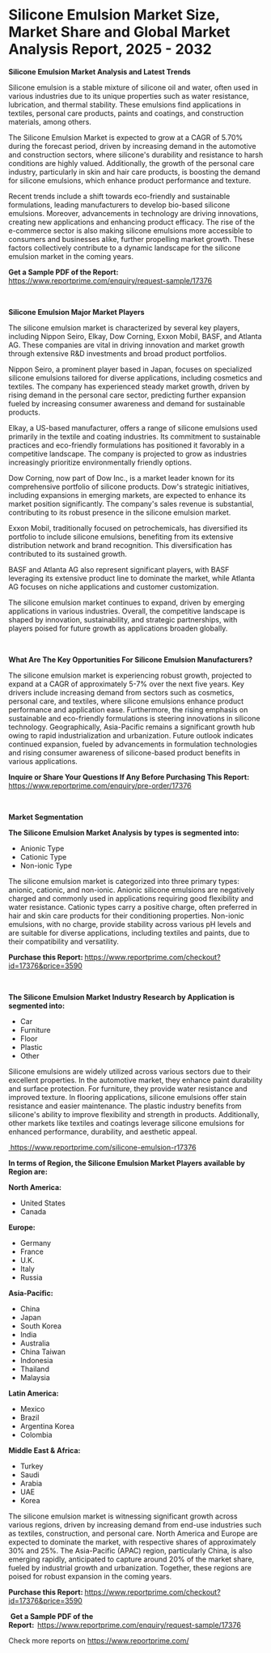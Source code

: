 <p><h1>Silicone Emulsion Market Size, Market Share and Global Market Analysis Report, 2025 - 2032</h1></p><p><strong>Silicone Emulsion Market Analysis and Latest Trends</strong></p>
<p><p>Silicone emulsion is a stable mixture of silicone oil and water, often used in various industries due to its unique properties such as water resistance, lubrication, and thermal stability. These emulsions find applications in textiles, personal care products, paints and coatings, and construction materials, among others. </p><p>The Silicone Emulsion Market is expected to grow at a CAGR of 5.70% during the forecast period, driven by increasing demand in the automotive and construction sectors, where silicone's durability and resistance to harsh conditions are highly valued. Additionally, the growth of the personal care industry, particularly in skin and hair care products, is boosting the demand for silicone emulsions, which enhance product performance and texture. </p><p>Recent trends include a shift towards eco-friendly and sustainable formulations, leading manufacturers to develop bio-based silicone emulsions. Moreover, advancements in technology are driving innovations, creating new applications and enhancing product efficacy. The rise of the e-commerce sector is also making silicone emulsions more accessible to consumers and businesses alike, further propelling market growth. These factors collectively contribute to a dynamic landscape for the silicone emulsion market in the coming years.</p></p>
<p><strong>Get a Sample PDF of the Report:&nbsp;</strong> <a href="https://www.reportprime.com/enquiry/request-sample/17376?utm_campaign=3086&utm_medium=2&utm_source=Github&utm_content=ia&utm_term=18032025&utm_id=silicone-emulsion">https://www.reportprime.com/enquiry/request-sample/17376</a></p>
<p>&nbsp;</p>
<p><strong>Silicone Emulsion Major Market Players</strong></p>
<p><p>The silicone emulsion market is characterized by several key players, including Nippon Seiro, Elkay, Dow Corning, Exxon Mobil, BASF, and Atlanta AG. These companies are vital in driving innovation and market growth through extensive R&D investments and broad product portfolios.</p><p>Nippon Seiro, a prominent player based in Japan, focuses on specialized silicone emulsions tailored for diverse applications, including cosmetics and textiles. The company has experienced steady market growth, driven by rising demand in the personal care sector, predicting further expansion fueled by increasing consumer awareness and demand for sustainable products.</p><p>Elkay, a US-based manufacturer, offers a range of silicone emulsions used primarily in the textile and coating industries. Its commitment to sustainable practices and eco-friendly formulations has positioned it favorably in a competitive landscape. The company is projected to grow as industries increasingly prioritize environmentally friendly options.</p><p>Dow Corning, now part of Dow Inc., is a market leader known for its comprehensive portfolio of silicone products. Dow's strategic initiatives, including expansions in emerging markets, are expected to enhance its market position significantly. The company's sales revenue is substantial, contributing to its robust presence in the silicone emulsion market.</p><p>Exxon Mobil, traditionally focused on petrochemicals, has diversified its portfolio to include silicone emulsions, benefiting from its extensive distribution network and brand recognition. This diversification has contributed to its sustained growth.</p><p>BASF and Atlanta AG also represent significant players, with BASF leveraging its extensive product line to dominate the market, while Atlanta AG focuses on niche applications and customer customization.</p><p>The silicone emulsion market continues to expand, driven by emerging applications in various industries. Overall, the competitive landscape is shaped by innovation, sustainability, and strategic partnerships, with players poised for future growth as applications broaden globally.</p></p>
<p>&nbsp;</p>
<p><strong>What Are The Key Opportunities For Silicone Emulsion Manufacturers?</strong></p>
<p><p>The silicone emulsion market is experiencing robust growth, projected to expand at a CAGR of approximately 5-7% over the next five years. Key drivers include increasing demand from sectors such as cosmetics, personal care, and textiles, where silicone emulsions enhance product performance and application ease. Furthermore, the rising emphasis on sustainable and eco-friendly formulations is steering innovations in silicone technology. Geographically, Asia-Pacific remains a significant growth hub owing to rapid industrialization and urbanization. Future outlook indicates continued expansion, fueled by advancements in formulation technologies and rising consumer awareness of silicone-based product benefits in various applications.</p></p>
<p><strong>Inquire or Share Your Questions If Any Before Purchasing This Report:</strong> <a href="https://www.reportprime.com/enquiry/pre-order/17376?utm_campaign=3086&utm_medium=2&utm_source=Github&utm_content=ia&utm_term=18032025&utm_id=silicone-emulsion">https://www.reportprime.com/enquiry/pre-order/17376</a></p>
<p>&nbsp;</p>
<p><strong>Market Segmentation</strong></p>
<p><strong>The Silicone Emulsion Market Analysis by types is segmented into:</strong></p>
<p><ul><li>Anionic Type</li><li>Cationic Type</li><li>Non-ionic Type</li></ul></p>
<p><p>The silicone emulsion market is categorized into three primary types: anionic, cationic, and non-ionic. Anionic silicone emulsions are negatively charged and commonly used in applications requiring good flexibility and water resistance. Cationic types carry a positive charge, often preferred in hair and skin care products for their conditioning properties. Non-ionic emulsions, with no charge, provide stability across various pH levels and are suitable for diverse applications, including textiles and paints, due to their compatibility and versatility.</p></p>
<p><strong>Purchase this Report:&nbsp;</strong><a href="https://www.reportprime.com/checkout?id=17376&price=3590&utm_campaign=3086&utm_medium=2&utm_source=Github&utm_content=ia&utm_term=18032025&utm_id=silicone-emulsion">https://www.reportprime.com/checkout?id=17376&price=3590</a></p>
<p>&nbsp;</p>
<p><strong>The Silicone Emulsion Market Industry Research by Application is segmented into:</strong></p>
<p><ul><li>Car</li><li>Furniture</li><li>Floor</li><li>Plastic</li><li>Other</li></ul></p>
<p><p>Silicone emulsions are widely utilized across various sectors due to their excellent properties. In the automotive market, they enhance paint durability and surface protection. For furniture, they provide water resistance and improved texture. In flooring applications, silicone emulsions offer stain resistance and easier maintenance. The plastic industry benefits from silicone's ability to improve flexibility and strength in products. Additionally, other markets like textiles and coatings leverage silicone emulsions for enhanced performance, durability, and aesthetic appeal.</p></p>
<p><a href="https://www.reportprime.com/silicone-emulsion-r17376?utm_campaign=3086&utm_medium=2&utm_source=Github&utm_content=ia&utm_term=18032025&utm_id=silicone-emulsion">&nbsp;https://www.reportprime.com/silicone-emulsion-r17376</a></p>
<p><strong>In terms of Region, the Silicone Emulsion Market Players available by Region are:</strong></p>
<p>
    <p> <strong> North America: </strong>
        <ul>
            <li>United States</li>
            <li>Canada</li>
        </ul>
        </p> 
    <p> <strong> Europe: </strong>
        <ul>
            <li>Germany</li>
            <li>France</li>
            <li>U.K.</li>
            <li>Italy</li>
            <li>Russia</li>
        </ul>
        </p> 
    <p> <strong> Asia-Pacific: </strong>
        <ul>
            <li>China</li>
            <li>Japan</li>
            <li>South Korea</li>
            <li>India</li>
            <li>Australia</li>
            <li>China Taiwan</li>
            <li>Indonesia</li>
            <li>Thailand</li>
            <li>Malaysia</li>
        </ul>
        </p> 
    <p> <strong> Latin America: </strong>
        <ul>
            <li>Mexico</li>
            <li>Brazil</li>
            <li>Argentina Korea</li>
            <li>Colombia</li>
        </ul>
        </p> 
    <p> <strong> Middle East & Africa: </strong>
        <ul>
            <li>Turkey</li>
            <li>Saudi</li>
            <li>Arabia</li>
            <li>UAE</li>
            <li>Korea</li>
        </ul>
    </p>
    </p>
<p><p>The silicone emulsion market is witnessing significant growth across various regions, driven by increasing demand from end-use industries such as textiles, construction, and personal care. North America and Europe are expected to dominate the market, with respective shares of approximately 30% and 25%. The Asia-Pacific (APAC) region, particularly China, is also emerging rapidly, anticipated to capture around 20% of the market share, fueled by industrial growth and urbanization. Together, these regions are poised for robust expansion in the coming years.</p></p>
<p><strong>Purchase this Report: </strong><a href="https://www.reportprime.com/checkout?id=17376&price=3590&utm_campaign=3086&utm_medium=2&utm_source=Github&utm_content=ia&utm_term=18032025&utm_id=silicone-emulsion">https://www.reportprime.com/checkout?id=17376&price=3590</a></p>
<p>&nbsp;<strong>Get a Sample PDF of the Report:&nbsp;&nbsp;</strong><a href="https://www.reportprime.com/enquiry/request-sample/17376?utm_campaign=3086&utm_medium=2&utm_source=Github&utm_content=ia&utm_term=18032025&utm_id=silicone-emulsion">https://www.reportprime.com/enquiry/request-sample/17376</a></p>
<p><strong></strong></p>
<p>Check more reports on <a href="https://www.reportprime.com/?utm_campaign=3086&utm_medium=2&utm_source=Github&utm_content=ia&utm_term=18032025&utm_id=silicone-emulsion">https://www.reportprime.com/</a></p>